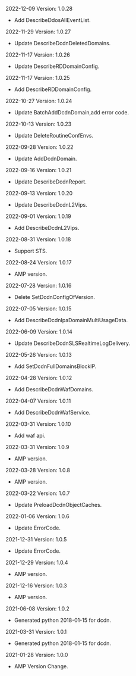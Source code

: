 2022-12-09 Version: 1.0.28
- Add DescribeDdosAllEventList.

2022-11-29 Version: 1.0.27
- Update DescribeDcdnDeletedDomains.

2022-11-17 Version: 1.0.26
- Update DescribeRDDomainConfig.

2022-11-17 Version: 1.0.25
- Add DescribeRDDomainConfig.

2022-10-27 Version: 1.0.24
- Update BatchAddDcdnDomain,add error code.

2022-10-13 Version: 1.0.23
- Update DeleteRoutineConfEnvs.

2022-09-28 Version: 1.0.22
- Update AddDcdnDomain.

2022-09-16 Version: 1.0.21
- Update DescribeDcdnReport.

2022-09-13 Version: 1.0.20
- Update DescribeDcdnL2Vips.

2022-09-01 Version: 1.0.19
- Add DescribeDcdnL2Vips.

2022-08-31 Version: 1.0.18
- Support STS.

2022-08-24 Version: 1.0.17
- AMP version.

2022-07-28 Version: 1.0.16
 - Delete SetDcdnConfigOfVersion.

2022-07-05 Version: 1.0.15
 - Add DescribeDcdnIpaDomainMultiUsageData.

2022-06-09 Version: 1.0.14
 - Update DescribeDcdnSLSRealtimeLogDelivery.

2022-05-26 Version: 1.0.13
 - Add SetDcdnFullDomainsBlockIP.

2022-04-28 Version: 1.0.12
- Add DescribeDcdnWafDomains.

2022-04-07 Version: 1.0.11
- Add DescribeDcdnWafService.

2022-03-31 Version: 1.0.10
- Add waf api.

2022-03-31 Version: 1.0.9
- AMP version.

2022-03-28 Version: 1.0.8
- AMP version.

2022-03-22 Version: 1.0.7
- Update PreloadDcdnObjectCaches.

2022-01-06 Version: 1.0.6
- Update ErrorCode.

2021-12-31 Version: 1.0.5
- Update ErrorCode.

2021-12-29 Version: 1.0.4
- AMP version.

2021-12-16 Version: 1.0.3
- AMP version.

2021-06-08 Version: 1.0.2
- Generated python 2018-01-15 for dcdn.

2021-03-31 Version: 1.0.1
- Generated python 2018-01-15 for dcdn.

2021-01-28 Version: 1.0.0
- AMP Version Change.

